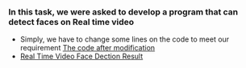 ### In this task, we were asked to develop a program that can detect faces on Real time video 

- Simply, we have to change some lines on the code to meet our requirement [The code after modification ](https://github.com/FaiyKhalid/AI-smart-Methods-/blob/main/3.2%20Detect%20Faces%20in%20mp4%20version.py)
- [Real Time Video Face Dection Result  ](https://github.com/FaiyKhalid/AI-smart-Methods-/blob/main/Video%20Face%20detection%20Result.md)
